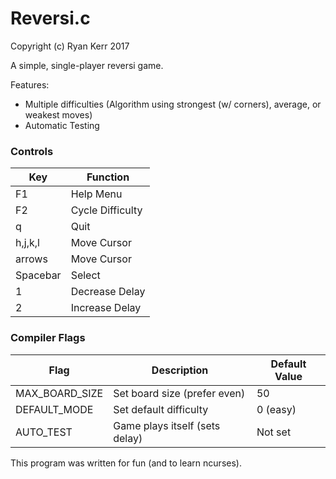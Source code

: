# Reversi.c
Copyright (c) Ryan Kerr 2017

A simple, single-player reversi game.

Features:
- Multiple difficulties (Algorithm using strongest (w/ corners), average, or weakest moves)
- Automatic Testing

### Controls
| Key       | Function              |
| --------- | --------------------- |
| F1        | Help Menu             |
| F2        | Cycle Difficulty      |
| q         | Quit                  |
| h,j,k,l   | Move Cursor           |
| arrows    | Move Cursor           |
| Spacebar  | Select                |
| 1         | Decrease Delay        |
| 2         | Increase Delay        |

### Compiler Flags
| Flag              | Description                       | Default Value |
| ----------------- | --------------------------------- | ------------- |
| MAX_BOARD_SIZE    | Set board size (prefer even)      | 50            |
| DEFAULT_MODE      | Set default difficulty            | 0 (easy)      |
| AUTO_TEST         | Game plays itself (sets delay)    | Not set       |

This program was written for fun (and to learn ncurses).
